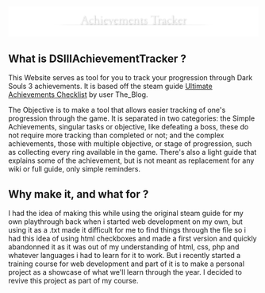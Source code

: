 ![sdfsdfsdfsdf](/images/Achievements%20Tracker.png)

## What is DSIIIAchievementTracker ?

This Website serves as tool for you to track your progression through Dark Souls 3 achievements. It is based off the steam guide [Ultimate Achievements Checklist](https://steamcommunity.com/sharedfiles/filedetails/?id=668813993) by user The_Blog.

The Objective is to make a tool that allows easier tracking of one's progression through the game. It is separated in two categories: the Simple Achievements, singular tasks or objective, like defeating a boss, these do not require more tracking than completed or not; and the complex achievements, those with multiple objective, or stage of progression, such as collecting every ring available in the game. There's also a light guide that explains some of the achievement, but is not meant as replacement for any wiki or full guide, only simple reminders.

## Why make it, and what for ?

I had the idea of making this while using the original steam guide for my own playthrough back when i started web development on my own, but using it as a .txt made it difficult for me to find things through the file so i had this idea of using html checkboxes and made a first version and quickly abandonned it as it was out of my understanding of html, css, php and whatever languages i had to learn for it to work.
But i recently started a training course for web development and part of it is to make a personal project as a showcase of what we'll learn through the year. I decided to revive this project as part of my course.
